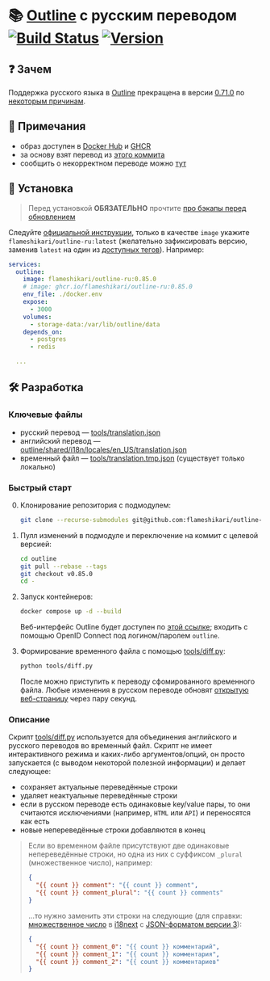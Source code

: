 # 📚 [Outline](https://github.com/outline/outline) с русским переводом [![Build Status](https://img.shields.io/github/actions/workflow/status/flameshikari/outline-ru/build.yml)](https://github.com/flameshikari/outline-ru/actions) [![Version](https://img.shields.io/github/v/release/flameshikari/outline-ru?style=)](https://github.com/flameshikari/outline-ru/releases/latest)

## ❓ Зачем

Поддержка русского языка в [Outline](https://github.com/outline/outline) прекращена в версии [0.71.0](https://github.com/outline/outline/releases/tag/v0.71.0) по [некоторым причинам](https://github.com/outline/outline/discussions/5706).

## 📝 Примечания

- образ доступен в [Docker Hub](https://hub.docker.com/r/flameshikari/outline-ru/tags) и [GHCR](https://github.com/flameshikari/outline-ru/pkgs/container/outline-ru)
- за основу взят перевод из [этого коммита](https://github.com/outline/outline/commit/228d1faa9fd3cbb82409d98e1443fed65adc5715)
- сообщить о некорректном переводе можно [тут](https://github.com/flameshikari/outline-ru/discussions/8)

## 🐳 Установка

> Перед установкой **ОБЯЗАТЕЛЬНО** прочтите [про бэкапы перед обновлением](https://docs.getoutline.com/s/hosting/doc/backups-KZtPOADCHG)

Следуйте [официальной инструкции](https://docs.getoutline.com/s/hosting/doc/docker-7pfeLP5a8t), только в качестве `image` укажите `flameshikari/outline-ru:latest` (желательно зафиксировать версию, заменив `latest` на один из [доступных тегов](https://github.com/flameshikari/outline-ru/tags)). Например:

```yaml
services:
  outline:
    image: flameshikari/outline-ru:0.85.0
    # image: ghcr.io/flameshikari/outline-ru:0.85.0
    env_file: ./docker.env
    expose:
      - 3000
    volumes:
      - storage-data:/var/lib/outline/data
    depends_on:
      - postgres
      - redis

  ...
```

## 🛠️ Разработка

### Ключевые файлы

- русский перевод — [tools/translation.json](./tools/translation.json)
- английский перевод — [outline/shared/i18n/locales/en_US/translation.json](https://github.com/outline/outline/blob/main/shared/i18n/locales/en_US/translation.json)
- временный файл — [tools/translation.tmp.json]() (существует только локально)

### Быстрый старт

0. Клонирование репозитория с подмодулем:
    ```sh
    git clone --recurse-submodules git@github.com:flameshikari/outline-ru.git
    ```

1. Пулл изменений в подмодуле и переключение на коммит с целевой версией:
    ```sh
    cd outline
    git pull --rebase --tags
    git checkout v0.85.0
    cd -
    ```

2. Запуск контейнеров:
    ```sh
    docker compose up -d --build
    ```
    Веб-интерфейс Outline будет доступен по [этой ссылке](http://localhost:10240); входить с помощью OpenID Connect под логином/паролем `outline`.

3. Формирование временного файла с помощью [tools/diff.py](./tools/diff.py):
    ```sh
    python tools/diff.py
    ```
    После можно приступить к переводу сфомированного временного файла. Любые изменения в русском переводе обновят [открытую веб-страницу](http://localhost:10240) через пару секунд.

### Описание

Скрипт [tools/diff.py](./tools/diff.py) используется для объединения  английского и русского переводов во временный файл. Скрипт не имеет интерактивного режима и каких-либо аргументов/опций, он просто запускается (с выводом некоторой полезной информации) и делает следующее:

- сохраняет актуальные переведённые строки
- удаляет неактуальные переведённые строки
- если в русском переводе есть одинаковые key/value пары, то они считаются исключениями (например, `HTML` или `API`) и переносятся как есть
- новые непереведённые строки добавляются в конец

> Если во временном файле присутствуют две одинаковые непереведённые строки, но одна из них с суффиксом `_plural` (множественное число), например:
> 
> ```json
> {
>   "{{ count }} comment": "{{ count }} comment",
>   "{{ count }} comment_plural": "{{ count }} comments"
> }
> ```
> …то нужно заменить эти строки на следующие (для справки: [множественное число](https://www.i18next.com/translation-function/plurals#languages-with-multiple-plurals) в [i18next](https://www.i18next.com) с [JSON-форматом версии 3](https://www.i18next.com/misc/json-format#i18next-json-v3)):
> 
> ```json
> {
>   "{{ count }} comment_0": "{{ count }} комментарий",
>   "{{ count }} comment_1": "{{ count }} комментария",
>   "{{ count }} comment_2": "{{ count }} комментариев"
> }
> ```
